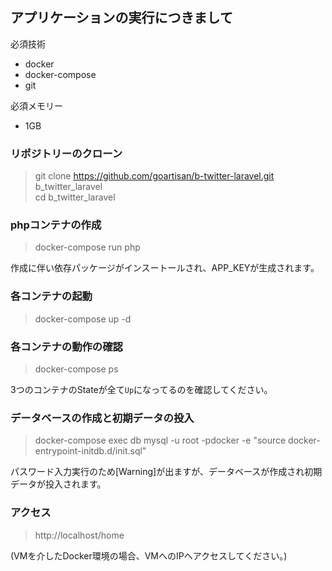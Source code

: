 ## アプリケーションの実行につきまして
必須技術
- docker
- docker-compose
- git 
 
必須メモリー
- 1GB

### リポジトリーのクローン
> git clone https://github.com/goartisan/b-twitter-laravel.git b_twitter_laravel  
> cd b_twitter_laravel

### phpコンテナの作成
> docker-compose run php

作成に伴い依存パッケージがインスートールされ、APP_KEYが生成されます。
### 各コンテナの起動
> docker-compose up -d

### 各コンテナの動作の確認
> docker-compose ps  

3つのコンテナのStateが全て```Up```になってるのを確認してください。

### データベースの作成と初期データの投入
> docker-compose exec db mysql -u root -pdocker -e "source docker-entrypoint-initdb.d/init.sql"  

パスワード入力実行のため[Warning]が出ますが、データベースが作成され初期データが投入されます。

### アクセス
> http://localhost/home  

(VMを介したDocker環境の場合、VMへのIPへアクセスしてください。)
